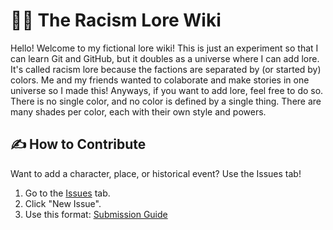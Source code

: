 # 🧙‍♂️ The Racism Lore Wiki

Hello!
Welcome to my fictional lore wiki! This is just an experiment so that I can learn Git and GitHub, but it doubles as a universe where I can add lore.
It's called racism lore because the factions are separated by (or started by) colors. Me and my friends wanted to colaborate and make stories in one universe so I made this!
Anyways, if you want to add lore, feel free to do so. There is no single color, and no color is defined by a single thing. There are many shades per color, each with their own style and powers.

## ✍️ How to Contribute

Want to add a character, place, or historical event? Use the Issues tab!

1. Go to the [Issues](https://github.com/yourusername/lore-wiki/issues) tab.
2. Click "New Issue".
3. Use this format: [Submission Guide](SUBMITTING_LORE.md)

